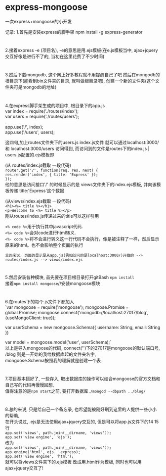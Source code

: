 # express-mongoose
一次express+mongoose的小开发

记录:
1.首先是安装express的脚手架  npm install -g express-generator
# 


2.接着express -e (项目名), -e的意思是用.ejs模板(在e.js模板当中, ajax+jquery交互好像是进行不了的, 当初在这里花费了不少时间)
# 

3.然后下载mongodb, 这个网上好多教程就不用提醒自己了吧
然后在mongodb的根目录下(能看到bin文件夹的目录, 就叫做根目录吧), 创建一个新的文件夹(这个文件夹可是mongodb的地址)
# 

4.在express脚手架生成的项目中, 根目录下的app.js<br>
var index = require('./routes/index');<br>
var users = require('./routes/users');<br>
    .<br>
app.use('/', index);<br>
app.use('/users', users);<br> 

这四句,加上routes文件夹下的users.js index.js文件 
就可以通过localhost:3000/ 和 localhost:3000/users 访问得到,
而访问到的文件是routes下的index.js | users.js配置的.ejs模板即

(从 routes/index.js截取 一段代码)<br>
`router.get('/', function(req, res, next) {`<br>
  `res.render('index', { title: 'Express' });`<br>
`});`<br>
他的意思是访问接口'/' 的时候显示的是 views文件夹下的index.ejs模板, 并向该模板传递 title:'Express'这个数据 

(从views/index.ejs截取 一段代码)<br>
    `<h1><%= title %></h1> `<br>
    `<p>Welcome to <%= title %></p>`<br>
刚从routes/index.js传递过来的title可以这样引用

`<% code %>`用于执行其中javascript代码.<br>
`<%= code %>`会对code进行html转义. <br>
`<%- code %>`将不会进行转义这一行代码不会执行，像是被注释了一样，然后显示原来的html。也不会影响整个页面的执行<br>

`总的来说, 页面的显示是从app.js(例如访问的是localhost:3000/)开始的 --> routes/index.js --> views/index.ejs`
# 

5.然后安装各种模块, 首先要在项目根目录打开gitBash `npm install`<br>
接着`npm install mongoose`//安装mongoose模块
# 
6.在routes下的每个.js文件下都加入<br>
`var mongoose = require('mongoose');
mongoose.Promise = global.Promise;
mongoose.connect('mongodb://localhost:27017/blog', {useMongoClient: true});

var userSchema = new mongoose.Schema({
    username: String,
    email: String
})

var model = mongoose.model('user', userSchema);`<br>
以上是导入mongoose的代码, connect('')下的27017是mongoose的默认端口号, /blog 则是一开始的我给数据库起的文件夹名字, <br>
mongoose.Schema按照我的理解就是创建一个表
# 
7.项目基本搭好了, 一些存入, 取出数据库的操作可以结合mongoose的官方文档和自己写的代码再慢慢回想,<br>
值得注意的是`npm start`之前, 要打开数据库`./mongod --dbpath ../blog/`
# 
8.总的来说, 只是给自己一个备忘录, 也希望能被刚好刷到这里的人提供一些小小的帮助,<br>
在开头说过, .ejs是无法使用ajax+jquery交互的, 但是可以将app.js文件下的14 15行<br>
`app.set('views', path.join(__dirname, 'views'));`<br>
`app.set('view engine', 'ejs');`<br>
改为<br>
`app.set('views', path.join(__dirname, 'views'));`<br>
`app.engine('html', ejs.__express);`<br>
`app.set('view engine', 'html');`<br>
就可以将views文件夹下的.ejs模板 改成用.html作为模板, 同时也可以用ajax+jquery交互了!
